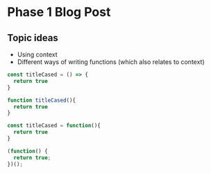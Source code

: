 # Phase 1 Blog Post

## Topic ideas

- Using context
- Different ways of writing functions (which also relates to context)

```javascript
const titleCased = () => {
  return true
}
```

```javascript
function titleCased(){
  return true
}
```

```javascript
const titleCased = function(){
  return true
}
```

```javascript
(function() {
  return true;
})();
```
